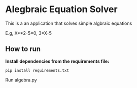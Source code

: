 # Alegbraic Equation Solver
This is a an application that solves simple algbraic equations

E.g, X**2-5=0, 3=X-5

## How to run
**Install dependencies from the requirements file:**

`pip install requirements.txt`

Run algebra.py